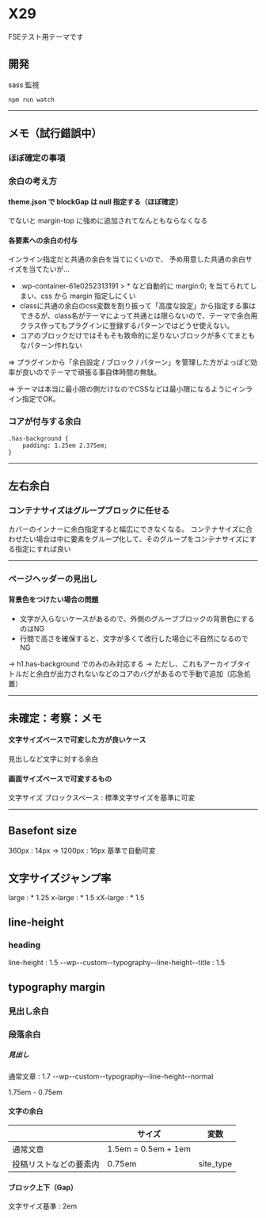 # X29

FSEテスト用テーマです

## 開発

sass 監視
```
npm run watch
```

---
## メモ（試行錯誤中）

### ほぼ確定の事項
### 余白の考え方

#### theme.json で blockGap は null 指定する（ほぼ確定）

でないと margin-top に強めに追加されてなんともならなくなる

#### 各要素への余白の付与

インライン指定だと共通の余白を当てにくいので、
予め用意した共通の余白サイズを当てたいが...

* .wp-container-61e0252313191 > * など自動的に margin:0; を当てられてしまい、css から margin 指定しにくい
* classに共通の余白のcss変数を割り振って「高度な設定」から指定する事はできるが、class名がテーマによって共通とは限らないので、テーマで余白用クラス作ってもプラグインに登録するパターンではどうせ使えない。
* コアのブロックだけではそもそも致命的に足りないブロックが多くてまともなパターン作れない

=> プラグインから「余白設定 / ブロック / パターン」を管理した方がよっぽど効率が良いのでテーマで頑張る事自体時間の無駄。

=> テーマは本当に最小限の側だけなのでCSSなどは最小限になるようにインライン指定でOK。

### コアが付与する余白

```
.has-background {
	padding: 1.25em 2.375em;
}
```

---
## 左右余白
### コンテナサイズはグループブロックに任せる

カバーのインナーに余白指定すると幅広にできなくなる。
コンテナサイズに合わせたい場合は中に要素をグループ化して、そのグループをコンテナサイズにする指定にすれば良い

---

### ページヘッダーの見出し

#### 背景色をつけたい場合の問題

* 文字が入らないケースがあるので、外側のグループブロックの背景色にするのはNG
* 行間で高さを確保すると、文字が多くて改行した場合に不自然になるのでNG

→ h1.has-background でのみのみ対応する
→ ただし、これもアーカイブタイトルだと余白が出力されないなどのコアのバグがあるので手動で追加（応急処置）

---

## 未確定：考察：メモ

#### 文字サイズベースで可変した方が良いケース

見出しなど文字に対する余白

#### 画面サイズベースで可変するもの

文字サイズ
ブロックスペース : 標準文字サイズを基準に可変

---
## Basefont size

360px : 14px -> 1200px : 16px 基準で自動可変
## 文字サイズジャンプ率


large : * 1.25
x-large : * 1.5
xX-large : * 1.5

## line-height

### heading

line-height : 1.5 
--wp--custom--typography--line-height--title : 1.5



## typography margin

### 見出し余白
### 段落余白
##### 見出し


通常文章 : 1.7
--wp--custom--typography--line-height--normal

 1.75em - 0.75em
#### 文字の余白

| | サイズ | 変数 |
|-| ------------- | ------------- |
| 通常文章 | 1.5em = 0.5em + 1em  |   |
| 投稿リストなどの要素内 | 0.75em  | site_type  |

#### ブロック上下（Gap）

文字サイズ基準 : 2em
